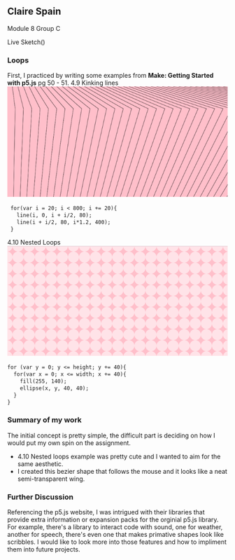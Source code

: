 ## Claire Spain
 Module 8 Group C
 
 Live Sketch()
### Loops
First, I practiced by writing some examples from __Make: Getting Started with p5.js__ pg 50 - 51.
4.9 Kinking lines
![Example 4.9](./img/Ex_4_9.png)
```
 for(var i = 20; i < 800; i += 20){
   line(i, 0, i + i/2, 80);
   line(i + i/2, 80, i*1.2, 400);
 }
 ```
4.10 Nested Loops
![Example 4.10](./img/Ex_4_10.png)
```
for (var y = 0; y <= height; y += 40){
  for(var x = 0; x <= width; x += 40){
    fill(255, 140);
    ellipse(x, y, 40, 40);
  }
}
```
### Summary of my work
The initial concept is pretty simple, the difficult part is deciding on how I would put my own spin on the assignment.
- 4.10 Nested loops example was pretty cute and I wanted to aim for the same aesthetic.
- I created this bezier shape that follows the mouse and it looks like a neat semi-transparent wing.

### Further Discussion
Referencing the p5.js website, I was intrigued with their libraries that provide extra information or expansion packs for the orginial p5.js library. For example, there's a library to interact code with sound, one for weather, another for speech, there's even one that makes primative shapes look like scribbles. I would like to look more into those features and how to impliment them into future projects.
